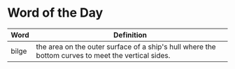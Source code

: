 # Word of the Day

|Word|Definition|
|---|---|
|bilge|the area on the outer surface of a ship's hull where the bottom curves to meet the vertical sides.|